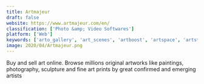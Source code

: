 ```yaml
---
title: Artmajeur
draft: false 
website: https://www.artmajeur.com/en/
classification: ['Photo &amp; Video Softwares']
platform: ['Web']
keywords: ['arto_gallery', 'art_scenes', 'artboost', 'artspace', 'artstarter', 'artsy', 'artyou_global', 'avant_arte', 'binned_art', 'drool', 'deviantart', 'etsy_studio', 'instamuseum', 'loop', 'magnus', 'saatchi_art', 'saatchi_art_gift_guide', 'saatchi_art_match', 'stocksy', 'twyla', 'wikiart', 'dot.gallery']
image: 2020/04/Artmajeur.png
---
```

Buy and sell art online. Browse millions original artworks like paintings, photography, sculpture and fine art prints by great confirmed and emerging artists